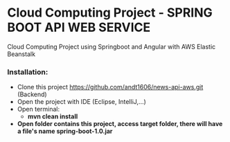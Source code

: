 # Cloud Computing Project - SPRING BOOT API WEB SERVICE 


Cloud Computing Project using Springboot and Angular with AWS Elastic Beanstalk

### Installation:
- Clone this project https://github.com/andt1606/news-api-aws.git (Backend)
- Open the project with IDE (Eclipse, IntelliJ,...)
- Open terminal:
  - <b>mvn clean install<b>
- Open folder contains this project, access <b>target<b> folder, there will have a file's name <b>spring-boot-1.0.jar<b>

